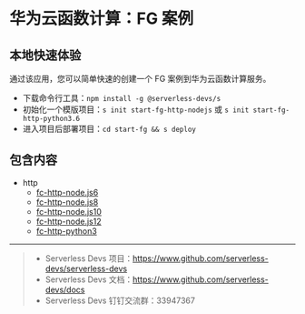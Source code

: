 # 华为云函数计算：FG 案例

## 本地快速体验

通过该应用，您可以简单快速的创建一个 FG 案例到华为云函数计算服务。

- 下载命令行工具：`npm install -g @serverless-devs/s`
- 初始化一个模版项目：`s init start-fg-http-nodejs` 或 `s init start-fg-http-python3.6`
- 进入项目后部署项目：`cd start-fg && s deploy`

## 包含内容

- http
  - [fc-http-node.js6](./fc-http-node.js6)
  - [fc-http-node.js8](./fc-http-node.js8)
  - [fc-http-node.js10](./fc-http-node.js10)
  - [fc-http-node.js12](./fc-http-node.js12)
  - [fc-http-python3](./fc-http-python3.6)

---

> - Serverless Devs 项目：https://www.github.com/serverless-devs/serverless-devs
> - Serverless Devs 文档：https://www.github.com/serverless-devs/docs
> - Serverless Devs 钉钉交流群：33947367
